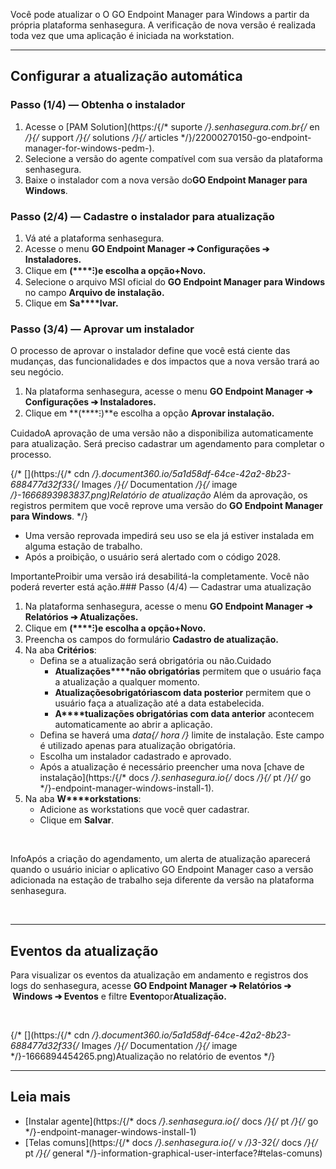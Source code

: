 Você pode atualizar o O GO Endpoint Manager para Windows a partir da própria plataforma senhasegura. A verificação de nova versão é realizada toda vez que uma aplicação é iniciada na workstation. 



---

## Configurar a atualização automática

### Passo (1/4\) — Obtenha o instalador

1. Acesse o [PAM Solution](https:/{/* suporte */}.senhasegura.com.br{/* en */}{/* support */}{/* solutions */}{/* articles */}/22000270150-go-endpoint-manager-for-windows-pedm-).
2. Selecione a versão do agente compatível com sua versão da plataforma senhasegura.
3. Baixe o instalador com a nova versão do**GO Endpoint Manager para Windows**.

### Passo (2/4\) — Cadastre o instalador para atualização

1. Vá até a plataforma senhasegura.
2. Acesse o menu **GO Endpoint Manager ➔ Configurações ➔ Instaladores.**
3. Clique em **(****⁝)**e escolha a opção**\+Novo.**
4. Selecione o arquivo MSI oficial do **GO Endpoint Manager para Windows** no campo **Arquivo de instalação.**
5. Clique em **Sa****lvar.**

### Passo (3/4\) — Aprovar um instalador

O processo de aprovar o instalador define que você está ciente das mudanças, das funcionalidades e dos impactos que a nova versão trará ao seu negócio.

1. Na plataforma senhasegura, acesse o menu **GO Endpoint Manager ➔ Configurações ➔ Instaladores.**
2. Clique em **(****⁝)**e escolha a opção **Aprovar instalação.**

CuidadoA aprovação de uma versão não a disponibiliza automaticamente para atualização. Será preciso cadastrar um agendamento para completar o processo.  


{/* [](https:/{/* cdn */}.document360.io/5a1d58df-64ce-42a2-8b23-688477d32f33{/* Images */}{/* Documentation */}{/* image */}-1666893983837.png)Relatório de atualização* Além da aprovação, os registros permitem que você reprove uma versão do **GO Endpoint Manager para Windows**. */}
* Uma versão reprovada impedirá seu uso se ela já estiver instalada em alguma estação de trabalho.
* Após a proibição, o usuário será alertado com o código 2028\.

ImportanteProibir uma versão irá desabilitá\-la completamente. Você não poderá reverter está ação.### Passo (4/4\) — Cadastrar uma atualização

1. Na plataforma senhasegura, acesse o menu **GO Endpoint Manager ➔ Relatórios ➔ Atualizações.**
2. Clique em **(****⁝)**e escolha a opção**\+Novo.**
3. Preencha os campos do formulário **Cadastro de atualização.**
4. Na aba **Critérios**:
	* Defina se a atualização será obrigatória ou não.Cuidado
		+ **Atualizações****não obrigatórias** permitem que o usuário faça a atualização a qualquer momento.
		+ **Atualizações****obrigatórias****com data posterior** permitem que o usuário faça a atualização até a data estabelecida.
		+ **A****tualizações obrigatórias com data anterior** acontecem automaticamente ao abrir a aplicação.
	* Defina se haverá uma **data{/* hora */}** limite de instalação. Este campo é utilizado apenas para atualização obrigatória.
	* Escolha um instalador cadastrado e aprovado.
	* Após a atualização é necessário preencher uma nova [chave de instalação](https:/{/* docs */}.senhasegura.io{/* docs */}{/* pt */}{/* go */}-endpoint-manager-windows-install-1).
5. Na aba **W****orkstations**:
	* Adicione as workstations que você quer cadastrar.
	* Clique em **Salvar**.

 

InfoApós a criação do agendamento, um alerta de atualização aparecerá quando o usuário iniciar o aplicativo GO Endpoint Manager caso a versão adicionada na estação de trabalho seja diferente da versão na plataforma senhasegura.

 



---

## Eventos da atualização

Para visualizar os eventos da atualização em andamento e registros dos logs do senhasegura, acesse **GO Endpoint Manager ➔ Relatórios ➔  Windows ➔ Eventos** e filtre **Evento**por**Atualização.**

 

{/* [](https:/{/* cdn */}.document360.io/5a1d58df-64ce-42a2-8b23-688477d32f33{/* Images */}{/* Documentation */}{/* image */}-1666894454265.png)Atualização no relatório de eventos */}

---

## Leia mais

* [Instalar agente](https:/{/* docs */}.senhasegura.io{/* docs */}{/* pt */}{/* go */}-endpoint-manager-windows-install-1)
* [Telas comuns](https:/{/* docs */}.senhasegura.io{/* v */}3-32{/* docs */}{/* pt */}{/* general */}-information-graphical-user-interface?#telas-comuns)

